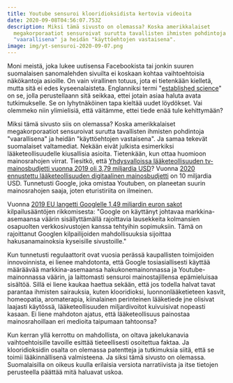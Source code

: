 ```yaml
---
title: Youtube sensuroi klooridioksidista kertovia videoita
date: 2020-09-08T04:56:07.753Z
description: Miksi tämä sivusto on olemassa? Koska amerikkalaiset
  megakorporaatiot sensuroivat surutta tavallisten ihmisten pohdintoja
  "vaarallisena" ja heidän "käyttöehtojen vastaisena".
image: img/yt-sensuroi-2020-09-07.png
---
```

Moni meistä, joka lukee uutisensa Facebookista tai jonkin suuren suomalaisen sanomalehden sivuilta ei koskaan kohtaa vaihtoehtoisia näkökantoja asioille. On vain virallinen totuus, jota ei tietenkään kielletä, mutta sitä ei edes kyseenalaisteta. Englanniksi termi "[established science](https://en.wikipedia.org/wiki/Scientific_theory)" on se, jolla perustellaann sitä seikkaa, ettei jotain asiaa haluta avata tutkimukselle. Se on lyhytnäköinen tapa kieltää uudet löydökset. Vai olemmeko niin ylimielisiä, että väitämme, ettei tiede enää tule kehittymään?

Miksi tämä sivusto siis on olemassa? Koska amerikkalaiset megakorporaatiot sensuroivat surutta tavallisten ihmisten pohdintoja "vaarallisena" ja heidän "käyttöehtojen vastaisena". Ja samaa tekevät suomalaiset valtamediat. Nekään eivät julkista esimerkiksi lääketeollisuudelle kiusallisia asioita. Tietenkään, kun ottaa huomioon mainosrahojen virrat. Tiesitkö, että [Yhdysvalloissa lääketeollisuuden tv-mainosbudjetti vuonna 2019 oli 3,79 miljardia USD](https://www.statista.com/statistics/953104/pharma-industry-tv-ad-spend-us/)? Vuonna [2020 ennustettu lääketeollisuuden digitaalinen mainosbudjetti](https://www.fiercepharma.com/marketing/pharma-and-healthcare-digital-ad-spend-to-reach-10-billion-next-year-ersonalization-key) on 10 miljardia USD. Tunnetusti Google, joka omistaa Youtuben, on planeetan suurin mainosrahojen saaja, joten eturistiriita on ilmeinen.

Vuonna [2019 EU langetti Googlelle 1,49 miljardin euron sakot](https://ec.europa.eu/commission/presscorner/detail/fi/IP_19_1770) kilpailusääntöjen rikkomisesta: "Google on käyttänyt johtavaa markkina-asemaansa väärin sisällyttämällä rajoittavia lausekkeita kolmansien osapuolten verkkosivustojen kanssa tehtyihin sopimuksiin. Tämä on rajoittanut Googlen kilpailijoiden mahdollisuuksia sijoittaa hakusanamainoksia kyseisille sivustoille."

Kun tunnetusti regulaattorit ovat vuosia perässä kaupallisten toimijoiden innovoinnista, ei lienee mahdotonta, että Google tosiasiallisesti käyttää määräävää markkina-asemaansa hakukonemainonnassa ja Youtube-mainonnassa väärin, ja laittomasti sensuroi mainostajillensa epämieluisaa sisältöä. Sillä ei liene kaukaa haettua sekään, että jos todella halvat tavat parantaa ihmisten sairauksia, kuten klooridioksi, luonnonlääketieteen kasvit, homeopatia, aromaterapia, kiinalainen perinteinen lääketiede jne olisivat laajasti käytössä, lääketeollisuuden miljardivoitot kuivuisivat nopeasti kasaan. Ei liene mahdoton ajatus, että lääketeollisuus painostaa mainosrahoillaan  eri medioita taipumaan tahtoonsa?

Kun kerran yllä kerrottu on mahdollista, on oltava jakelukanavia vaihtoehtoisille tavoille esittää tieteellisesti osoitettua faktaa. Ja klooridioksidin osalta on olemassa patentteja ja tutkimuksia siitä, että se toimii lääkinnällisenä valmisteena. Ja siksi tämä sivusto on olemassa. Suomalaisilla on oikeus kuulla erilaisia versiota narratiivista ja itse tietojen perusteella päättää mitä haluavat uskoa.

